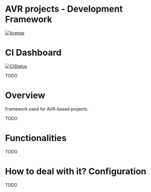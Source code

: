 # AVR projects - Development Framework
[![license](https://img.shields.io/badge/License-MIT-purple.svg)](LICENSE)

# CI Dashboard

[![CIStatus](https://img.shields.io/github/workflow/status/bkozdras/avr-framework/avr-framework-ci?label=CI%20Status)](CISTATUS)

TODO

# Overview

Framework used for AVR-based projects.

TODO

# Functionalities

TODO

# How to deal with it? Configuration

TODO
